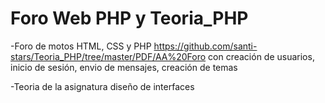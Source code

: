 # Foro Web PHP y Teoria_PHP

-Foro de motos HTML, CSS y PHP
https://github.com/santi-stars/Teoria_PHP/tree/master/PDF/AA%20Foro
con creación de usuarios, inicio de sesión, envio de mensajes, creación de temas


-Teoria de la asignatura diseño de interfaces
